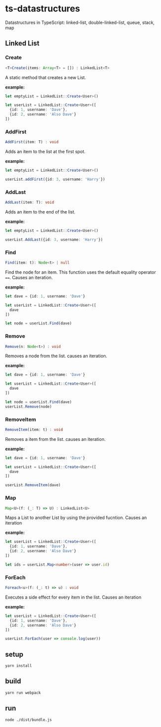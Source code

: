 # ts-datastructures
Datastructures in TypeScript: linked-list, double-linked-list, queue, stack, map

## Linked List

### Create
```ts
<T>Create(items: Array<T> = []) : LinkedList<T>
```
A static method that creates a new List.

**example:**
```ts
let emptyList = LinkedList::Create<User>()

let userList = LinkedList::Create<User>([
  {id: 1, username: 'Dave'},
  {id: 2, username: 'Also Dave'}
])
```

### AddFirst
```ts
AddFirst(item: T) : void
```

Adds an item to the list at the first spot.

**example:**
```ts
let emptyList = LinkedList::Create<User>()

userList.addFirst({id: 3, username: 'Harry'})
```

### AddLast
```ts
AddLast(item: T): void
```

Adds an item to the end of the list.

**example:**
```ts
let emptyList = LinkedList::Create<User>()

userList.AddLast({id: 3, username: 'Harry'})
```

### Find
```ts
Find(item: t): Node<t> | null
```

Find the node for an item. This function uses the default equality operator `==`.
Causes an iteration.

**example:**
```ts
let dave = {id: 1, username: 'Dave'}

let userList = LinkedList::Create<User>([
  dave
])

let node = userList.Find(dave)
```

### Remove
```ts
Remove(n: Node<t>) : void
```

Removes a node from the list.
causes an iteration.

**example:**
```ts
let dave = {id: 1, username: 'Dave'}

let userList = LinkedList::Create<User>([
  dave
])

let node = userList.Find(dave)
userList.Remove(node)
```

### RemoveItem
```ts
RemoveItem(item: t) : void
```

Removes a item from the list.
causes an iteration.

**example:**
```ts
let dave = {id: 1, username: 'Dave'}

let userList = LinkedList::Create<User>([
  dave
])

userList.RemoveItem(dave)
```

### Map
```ts
Map<U>(f: (_: T) => U) : LinkedList<U>
```

Maps a List to another List by using the provided fucntion.
Causes an iteration

**example:**
```ts
let userList = LinkedList::Create<User>([
  {id: 1, username: 'Dave'},
  {id: 2, username: 'Also Dave'}
])

let ids = userList.Map<number>(user => user.id)
```

### ForEach
```ts
Foreach<u>(f: (_: t) => u) : void
```

Executes a side effect for every item in the list.
Causes an iteration

**example:**
```ts
let userList = LinkedList::Create<User>([
  {id: 1, username: 'Dave'},
  {id: 2, username: 'Also Dave'}
])

userList.ForEach(user => console.log(user))
```

## setup

```sh
yarn install
```

## build

```sh
yarn run webpack
```

## run

```sh
node ./dist/bundle.js
```
